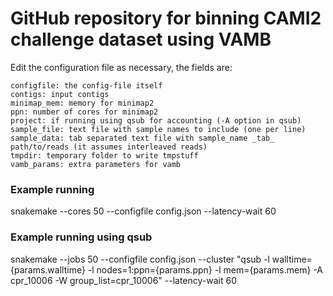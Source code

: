 # GitHub repository for binning CAMI2 challenge dataset using VAMB

Edit the configuration file as necessary, the fields are:

```
configfile: the config-file itself
contigs: input contigs
minimap_mem: memory for minimap2
ppn: number of cores for minimap2
project: if running using qsub for accounting (-A option in qsub)
sample_file: text file with sample names to include (one per line)
sample_data: tab separated text file with sample_name _tab_ path/to/reads (it assumes interleaved reads)
tmpdir: temporary folder to write tmpstuff
vamb_params: extra parameters for vamb
```

### Example running
snakemake --cores 50 --configfile config.json --latency-wait 60

### Example running using qsub
snakemake --jobs 50 --configfile config.json --cluster "qsub -l walltime={params.walltime} -l nodes=1:ppn={params.ppn} -l mem={params.mem} -A cpr_10006 -W group_list=cpr_10006" --latency-wait 60
